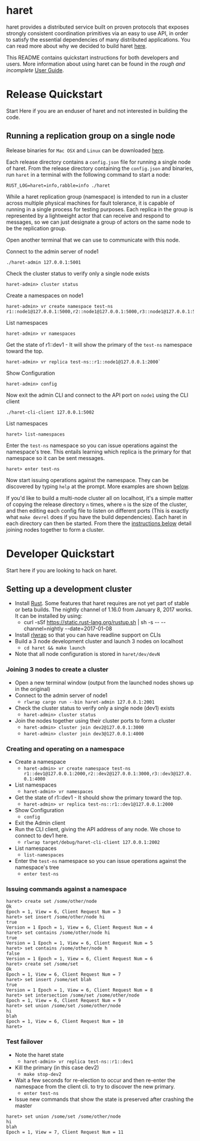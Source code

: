 # haret

haret provides a distributed service built on proven protocols that exposes strongly consistent coordination primitives via an easy to use API, in order to satisfy the essential dependencies of many distributed applications. You can read more about why we decided to build haret [here](https://github.com/vmware/haret/blob/master/docs/why.md).

This README contains quickstart instructions for both developers and users. More information
about using haret can be found in the *rough and incomplete* [User
Guide](https://github.com/vmware/haret/blob/master/docs/haret-user-guide.md).

# Release Quickstart
Start Here if you are an enduser of haret and not interested in building the code.

## Running a replication group on a single node
Release binaries for `Mac OSX` and `Linux` can be downloaded
[here](https://github.com/vmware/haret/releases).

Each release directory contains a `config.json` file for running a single node of haret. From the release directory
containing the `config.json` and binaries, run `haret` in a terminal with the following command to
start a node:

```
RUST_LOG=haret=info,rabble=info ./haret
```

While a haret replication group (namespace) is intended to run in a cluster across multiple physical
machines for fault tolerance, it is capable of running in a single process for testing purposes.
Each replica in the group is represented by a lightweight actor that can receive and respond to
messages, so we can just designate a group of actors on the same node to be the replication group.

Open another terminal that we can use to communicate with this node.

Connect to the admin server of node1

```
./haret-admin 127.0.0.1:5001
```

Check the cluster status to verify only a single node exists

```
haret-admin> cluster status
```

Create a namespaces on node1

```
haret-admin> vr create namespace test-ns r1::node1@127.0.0.1:5000,r2::node1@127.0.0.1:5000,r3::node1@127.0.0.1:5000

```

List namespaces

```
haret-admin> vr namespaces
```

Get the state of r1::dev1 - It will show the primary of the `test-ns` namespace toward the top.

```
haret-admin> vr replica test-ns::r1::node1@127.0.0.1:2000`
```

Show Configuration

```
haret-admin> config
```

Now exit the admin CLI and connect to the API port on `node1` using the CLI client

```
./haret-cli-client 127.0.0.1:5002
```

List namespaces

```
haret> list-namespaces
```

Enter the `test-ns` namespace so you can issue operations against the namespace's tree. This entails
learning which replica is the primary for that namespace so it can be sent messages.
```
haret> enter test-ns
```

Now start issuing operations against the namespace. They can be discovered by typing `help` at
the prompt. More examples are shown [below](#issuing-commands-against-a-namespace).

If you'd like to build a multi-node cluster all on localhost, it's a simple matter of copying the
release directory `n` times, where `n` is the size of the cluster, and then editing each config file
to listen on different ports (This is exactly what `make devrel` does if you have the build
dependencies). Each haret in each directory can then be started. From there the [instructions
below](#joining-3-nodes-to-create-a-cluster) detail joining nodes together to form a cluster.

# Developer Quickstart
Start here if you are looking to hack on haret.

## Setting up a development cluster
 * Install [Rust](https://doc.rust-lang.org/book/). Some features that haret requires are not yet part of stable or beta builds. The nightly channel of 1.16.0 from January 8, 2017 works. It can be installed by using:
   * curl -sSf https://static.rust-lang.org/rustup.sh | sh -s -- --channel=nightly --date=2017-01-08
 * Install [rlwrap](https://linux.die.net/man/1/rlwrap) so that you can have readline support on CLIs
 * Build a 3 node development cluster and launch 3 nodes on localhost
   * `cd haret && make launch`
 * Note that all node configuration is stored in `haret/dev/devN`

### Joining 3 nodes to create a cluster
 * Open a new terminal window (output from the launched nodes shows up in the original)
 * Connect to the admin server of node1
   * `rlwrap cargo run --bin haret-admin 127.0.0.1:2001`
 * Check the cluster status to verify only a single node (dev1) exists
   * `haret-admin> cluster status`
 * Join the nodes together using their cluster ports to form a cluster
   * `haret-admin> cluster join dev2@127.0.0.1:3000`
   * `haret-admin> cluster join dev3@127.0.0.1:4000`

### Creating and operating on a namespace
 * Create a namespace
   * `haret-admin> vr create namespace test-ns r1::dev1@127.0.0.1:2000,r2::dev2@127.0.0.1:3000,r3::dev3@127.0.0.1:4000`
 * List namespaces
   * `haret-admin> vr namespaces`
 * Get the state of r1::dev1 - It should show the primary toward the top.
   * `haret-admin> vr replica test-ns::r1::dev1@127.0.0.1:2000`
 * Show Configuration
   * `config`
 * Exit the Admin client
 * Run the CLI client, giving the API address of any node. We chose to connect to dev1 here.
   * `rlwrap target/debug/haret-cli-client 127.0.0.1:2002`
 * List namespaces
   * `list-namespaces`
 * Enter the `test-ns` namespace so you can issue operations against the namespace's tree
   * `enter test-ns`

### Issuing commands against a namespace

```
haret> create set /some/other/node
Ok
Epoch = 1, View = 6, Client Request Num = 3
haret> set insert /some/other/node hi
true
Version = 1 Epoch = 1, View = 6, Client Request Num = 4
haret> set contains /some/other/node hi
true
Version = 1 Epoch = 1, View = 6, Client Request Num = 5
haret> set contains /some/other/node h
false
Version = 1 Epoch = 1, View = 6, Client Request Num = 6
haret> create set /some/set
Ok
Epoch = 1, View = 6, Client Request Num = 7
haret> set insert /some/set blah
true
Version = 1 Epoch = 1, View = 6, Client Request Num = 8
haret> set intersection /some/set /some/other/node
Epoch = 1, View = 6, Client Request Num = 9
haret> set union /some/set /some/other/node
hi
blah
Epoch = 1, View = 6, Client Request Num = 10
haret>
```

### Test failover
 * Note the haret state
   * `haret-admin> vr replica test-ns::r1::dev1`
 * Kill the primary (in this case dev2)
   * `make stop-dev2`
 * Wait a few seconds for re-election to occur and then re-enter the namespace from the client cli.
   to try to discover the new primary.
   * `enter test-ns`
 * Issue new commands that show the state is preserved after crashing the master

```
haret> set union /some/set /some/other/node
hi
blah
Epoch = 1, View = 7, Client Request Num = 11
```
